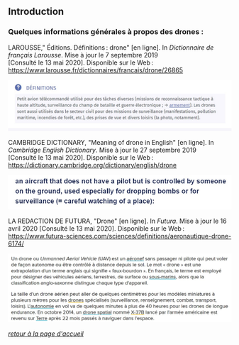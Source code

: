 ## Introduction

### Quelques informations générales à propos des drones :

LAROUSSE," Éditions. Définitions : drone" [en ligne]. In *Dictionnaire de français Larousse*. Mise à jour le 7 septembre 2019 [Consulté le 13 mai 2020]. Disponible sur le Web : https://www.larousse.fr/dictionnaires/francais/drone/26865

![définition](images/def1.jpg) 

CAMBRIDGE DICTIONARY, "Meaning of drone in English" [en ligne]. In *Cambridge English Dictionary*. Mise à jour le 27 septembre 2019 [Consulté le 13 mai 2020]. Disponible sur le Web : https://dictionary.cambridge.org/dictionary/english/drone


![définition](images/def2.jpg)

LA REDACTION DE FUTURA, "Drone" [en ligne]. In *Futura*. Mise à jour le 16 avril 2020 [Consulté le 13 mai 2020]. Disponible sur le Web : https://www.futura-sciences.com/sciences/definitions/aeronautique-drone-6174/


![définition](images/def3.jpg)


[*retour à la page d'accueil*](index.md)
